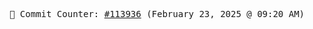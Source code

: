 <p align="center">
    <samp>
        📮 Commit Counter: <a href="https://github.com/Javascript-void0/Javascript-void0/commits/main">#113936</a> (February 23, 2025 @ 09:20 AM)
    </samp>
</p>